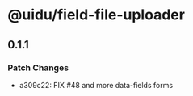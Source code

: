 # @uidu/field-file-uploader

## 0.1.1
### Patch Changes

- a309c22: FIX #48 and more data-fields forms
